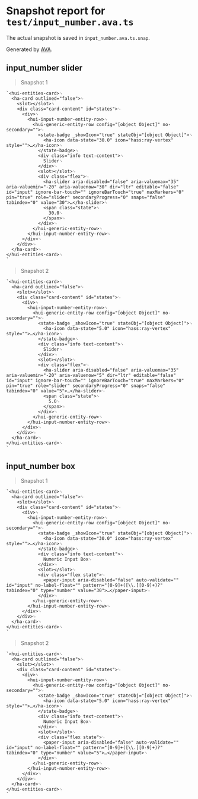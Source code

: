 # Snapshot report for `test/input_number.ava.ts`

The actual snapshot is saved in `input_number.ava.ts.snap`.

Generated by [AVA](https://avajs.dev).

## input_number slider

> Snapshot 1

    `<hui-entities-card>␊
      <ha-card outlined="false">␊
        <slot></slot>␊
        <div class="card-content" id="states">␊
          <div>␊
            <hui-input-number-entity-row>␊
              <hui-generic-entity-row config="[object Object]" no-secondary="">␊
                <state-badge _showIcon="true" stateObj="[object Object]">␊
                  <ha-icon data-state="30.0" icon="hass:ray-vertex" style="">…</ha-icon>␊
                </state-badge>␊
                <div class="info text-content">␊
                  Slider␊
                </div>␊
                <slot></slot>␊
                <div class="flex">␊
                  <ha-slider aria-disabled="false" aria-valuemax="35" aria-valuemin="-20" aria-valuenow="30" dir="ltr" editable="false" id="input" ignore-bar-touch="" ignoreBarTouch="true" maxMarkers="0" pin="true" role="slider" secondaryProgress="0" snaps="false" tabindex="0" value="30">…</ha-slider>␊
                  <span class="state">␊
                    30.0␊
                  </span>␊
                </div>␊
              </hui-generic-entity-row>␊
            </hui-input-number-entity-row>␊
          </div>␊
        </div>␊
      </ha-card>␊
    </hui-entities-card>␊
    `

> Snapshot 2

    `<hui-entities-card>␊
      <ha-card outlined="false">␊
        <slot></slot>␊
        <div class="card-content" id="states">␊
          <div>␊
            <hui-input-number-entity-row>␊
              <hui-generic-entity-row config="[object Object]" no-secondary="">␊
                <state-badge _showIcon="true" stateObj="[object Object]">␊
                  <ha-icon data-state="5.0" icon="hass:ray-vertex" style="">…</ha-icon>␊
                </state-badge>␊
                <div class="info text-content">␊
                  Slider␊
                </div>␊
                <slot></slot>␊
                <div class="flex">␊
                  <ha-slider aria-disabled="false" aria-valuemax="35" aria-valuemin="-20" aria-valuenow="5" dir="ltr" editable="false" id="input" ignore-bar-touch="" ignoreBarTouch="true" maxMarkers="0" pin="true" role="slider" secondaryProgress="0" snaps="false" tabindex="0" value="5">…</ha-slider>␊
                  <span class="state">␊
                    5.0␊
                  </span>␊
                </div>␊
              </hui-generic-entity-row>␊
            </hui-input-number-entity-row>␊
          </div>␊
        </div>␊
      </ha-card>␊
    </hui-entities-card>␊
    `

## input_number box

> Snapshot 1

    `<hui-entities-card>␊
      <ha-card outlined="false">␊
        <slot></slot>␊
        <div class="card-content" id="states">␊
          <div>␊
            <hui-input-number-entity-row>␊
              <hui-generic-entity-row config="[object Object]" no-secondary="">␊
                <state-badge _showIcon="true" stateObj="[object Object]">␊
                  <ha-icon data-state="30.0" icon="hass:ray-vertex" style="">…</ha-icon>␊
                </state-badge>␊
                <div class="info text-content">␊
                  Numeric Input Box␊
                </div>␊
                <slot></slot>␊
                <div class="flex state">␊
                  <paper-input aria-disabled="false" auto-validate="" id="input" no-label-float="" pattern="[0-9]+([\\.][0-9]+)?" tabindex="0" type="number" value="30">…</paper-input>␊
                </div>␊
              </hui-generic-entity-row>␊
            </hui-input-number-entity-row>␊
          </div>␊
        </div>␊
      </ha-card>␊
    </hui-entities-card>␊
    `

> Snapshot 2

    `<hui-entities-card>␊
      <ha-card outlined="false">␊
        <slot></slot>␊
        <div class="card-content" id="states">␊
          <div>␊
            <hui-input-number-entity-row>␊
              <hui-generic-entity-row config="[object Object]" no-secondary="">␊
                <state-badge _showIcon="true" stateObj="[object Object]">␊
                  <ha-icon data-state="5.0" icon="hass:ray-vertex" style="">…</ha-icon>␊
                </state-badge>␊
                <div class="info text-content">␊
                  Numeric Input Box␊
                </div>␊
                <slot></slot>␊
                <div class="flex state">␊
                  <paper-input aria-disabled="false" auto-validate="" id="input" no-label-float="" pattern="[0-9]+([\\.][0-9]+)?" tabindex="0" type="number" value="5">…</paper-input>␊
                </div>␊
              </hui-generic-entity-row>␊
            </hui-input-number-entity-row>␊
          </div>␊
        </div>␊
      </ha-card>␊
    </hui-entities-card>␊
    `
